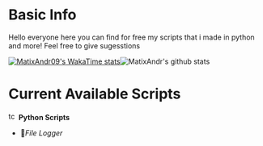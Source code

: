 # Basic Info

Hello everyone here you can find for free my scripts that i made in python and more! Feel free to give sugesstions

[![MatixAndr09's WakaTime stats](https://github-readme-stats.vercel.app/api/wakatime?username=matixandr09)](https://github.com/anuraghazra/github-readme-stats)![MatixAndr's github stats](https://github-readme-stats.vercel.app/api?username=matixandr09&show_icons=true&theme=radical)

# Current Available Scripts

<img src="https://cdn.discordapp.com/attachments/1174656852596903976/1174656875153866762/Bez_nazwy-1.png?ex=65686377&is=6555ee77&hm=fb9c06a56d067121eec3ba767c715cd1f13bb0b1167df48b6974caa08b3eef5a" width="16" height="16" alt="tcp"> **Python Scripts**
  - 📰*File Logger*
